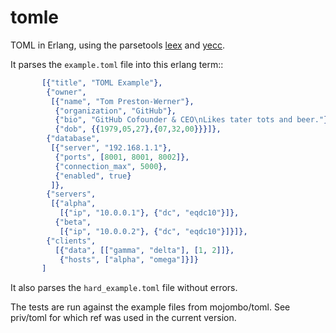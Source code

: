 tomle
=====

TOML in Erlang, using the parsetools [leex](http://erlang.org/doc/man/leex.html) and
[yecc](http://erlang.org/doc/man/yecc.html).

It parses the `example.toml` file into this erlang term::

```erlang
       [{"title", "TOML Example"},
        {"owner", 
         [{"name", "Tom Preston-Werner"},
          {"organization", "GitHub"},
          {"bio", "GitHub Cofounder & CEO\nLikes tater tots and beer."},
          {"dob", {{1979,05,27},{07,32,00}}}]},
        {"database",
         [{"server", "192.168.1.1"},
          {"ports", [8001, 8001, 8002]},
          {"connection_max", 5000},
          {"enabled", true}
         ]},
        {"servers",
         [{"alpha", 
           [{"ip", "10.0.0.1"}, {"dc", "eqdc10"}]},
          {"beta", 
           [{"ip", "10.0.0.2"}, {"dc", "eqdc10"}]}]},
        {"clients",
          [{"data", [["gamma", "delta"], [1, 2]]},
           {"hosts", ["alpha", "omega"]}]}
       ]
```

It also parses the `hard_example.toml` file without errors.

The tests are run against the example files from mojombo/toml. See
priv/toml for which ref was used in the current version.
